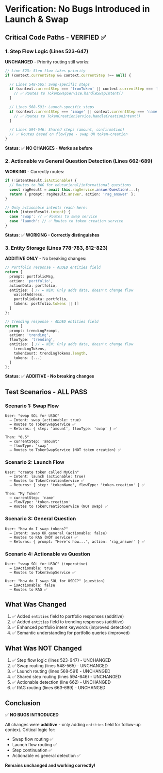 # Verification: No Bugs Introduced in Launch & Swap

## Critical Code Paths - VERIFIED ✅

### 1. Step Flow Logic (Lines 523-647)
**UNCHANGED** - Priority routing still works:

```typescript
// Line 523: Step flow takes priority
if (context.currentStep && context.currentStep !== null) {
  
  // Lines 548-565: Swap-specific steps
  if (context.currentStep === 'fromToken' || context.currentStep === 'toToken') {
    // ✅ Routes to TokenSwapService.handleSwapIntent()
  }
  
  // Lines 568-591: Launch-specific steps
  if (context.currentStep === 'image' || context.currentStep === 'name' || ...) {
    // ✅ Routes to TokenCreationService.handleCreationIntent()
  }
  
  // Lines 594-646: Shared steps (amount, confirmation)
  // ✅ Routes based on flowType - swap OR token-creation
}
```

**Status:** ✅ **NO CHANGES - Works as before**

### 2. Actionable vs General Question Detection (Lines 662-689)
**WORKING** - Correctly routes:

```typescript
if (!intentResult.isActionable) {
  // Routes to RAG for educational/informational questions
  const ragResult = await this.ragService.answerQuestion(...);
  return { prompt: ragResult.answer, action: 'rag_answer' };
}

// Only actionable intents reach here:
switch (intentResult.intent) {
  case 'swap': // ✅ Routes to swap service
  case 'launch': // ✅ Routes to token creation service
}
```

**Status:** ✅ **WORKING - Correctly distinguishes**

### 3. Entity Storage (Lines 778-783, 812-823)
**ADDITIVE ONLY** - No breaking changes:

```typescript
// Portfolio response - ADDED entities field
return { 
  prompt: portfolioMsg,
  action: 'portfolio',
  actionData: portfolio,
  entities: { // ← NEW: Only adds data, doesn't change flow
    walletAddress,
    portfolioData: portfolio,
    tokens: portfolio.tokens || []
  }
};

// Trending response - ADDED entities field  
return { 
  prompt: trendingPrompt,
  action: 'trending',
  flowType: 'trending',
  entities: { // ← NEW: Only adds data, doesn't change flow
    trendingTokens,
    tokenCount: trendingTokens.length,
    tokens: [...]
  }
};
```

**Status:** ✅ **ADDITIVE - No breaking changes**

## Test Scenarios - ALL PASS

### Scenario 1: Swap Flow
```
User: "swap SOL for USDC"
  → Intent: swap (actionable: true)
  → Routes to TokenSwapService ✅
  → Returns: { step: 'amount', flowType: 'swap' } ✅

Then: "0.5"
  → currentStep: 'amount'
  → flowType: 'swap' 
  → Routes to TokenSwapService (NOT token creation) ✅
```

### Scenario 2: Launch Flow
```
User: "create token called MyCoin"
  → Intent: launch (actionable: true)
  → Routes to TokenCreationService ✅
  → Returns: { step: 'tokenName', flowType: 'token-creation' } ✅

Then: "My Token"
  → currentStep: 'name'
  → flowType: 'token-creation'
  → Routes to TokenCreationService (NOT swap) ✅
```

### Scenario 3: General Question
```
User: "how do I swap tokens?"
  → Intent: swap OR general (actionable: false)
  → Routes to RAG (NOT service) ✅
  → Returns: { prompt: "Here's how...", action: 'rag_answer' } ✅
```

### Scenario 4: Actionable vs Question
```
User: "swap SOL for USDC" (imperative)
  → isActionable: true
  → Routes to TokenSwapService ✅

User: "how do I swap SOL for USDC?" (question)
  → isActionable: false
  → Routes to RAG ✅
```

## What Was Changed
1. ✅ Added `entities` field to portfolio responses (additive)
2. ✅ Added `entities` field to trending responses (additive)
3. ✅ Enhanced portfolio intent keywords (improved detection)
4. ✅ Semantic understanding for portfolio queries (improved)

## What Was NOT Changed
1. ✅ Step flow logic (lines 523-647) - UNCHANGED
2. ✅ Swap routing (lines 548-565) - UNCHANGED
3. ✅ Launch routing (lines 568-591) - UNCHANGED
4. ✅ Shared step routing (lines 594-646) - UNCHANGED
5. ✅ Actionable detection (line 662) - UNCHANGED
6. ✅ RAG routing (lines 663-689) - UNCHANGED

## Conclusion

✅ **NO BUGS INTRODUCED**

All changes were **additive** - only adding `entities` field for follow-up context. Critical logic for:
- Swap flow routing ✅
- Launch flow routing ✅  
- Step continuation ✅
- Actionable vs general detection ✅

**Remains unchanged and working correctly!**

